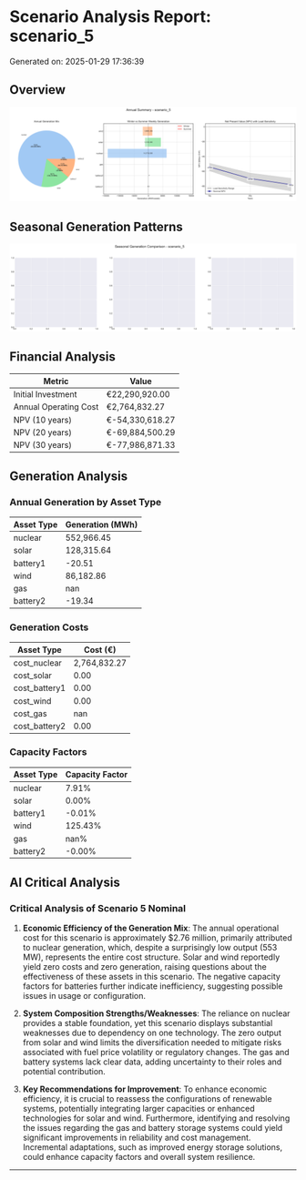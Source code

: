 # Scenario Analysis Report: scenario_5
Generated on: 2025-01-29 17:36:39

## Overview
![Annual Summary](figure/annual_summary.png)

## Seasonal Generation Patterns
![Seasonal Comparison](figure/seasonal_comparison.png)

## Financial Analysis
| Metric | Value |
|--------|--------|
| Initial Investment | €22,290,920.00 |
| Annual Operating Cost | €2,764,832.27 |
| NPV (10 years) | €-54,330,618.27 |
| NPV (20 years) | €-69,884,500.29 |
| NPV (30 years) | €-77,986,871.33 |

## Generation Analysis

### Annual Generation by Asset Type
| Asset Type | Generation (MWh) |
|------------|-----------------|
| nuclear | 552,966.45 |
| solar | 128,315.64 |
| battery1 | -20.51 |
| wind | 86,182.86 |
| gas | nan |
| battery2 | -19.34 |

### Generation Costs
| Asset Type | Cost (€) |
|------------|----------|
| cost_nuclear | 2,764,832.27 |
| cost_solar | 0.00 |
| cost_battery1 | 0.00 |
| cost_wind | 0.00 |
| cost_gas | nan |
| cost_battery2 | 0.00 |

### Capacity Factors
| Asset Type | Capacity Factor |
|------------|----------------|
| nuclear | 7.91% |
| solar | 0.00% |
| battery1 | -0.01% |
| wind | 125.43% |
| gas | nan% |
| battery2 | -0.00% |

## AI Critical Analysis
### Critical Analysis of Scenario 5 Nominal

1. **Economic Efficiency of the Generation Mix**: The annual operational cost for this scenario is approximately $2.76 million, primarily attributed to nuclear generation, which, despite a surprisingly low output (553 MW), represents the entire cost structure. Solar and wind reportedly yield zero costs and zero generation, raising questions about the effectiveness of these assets in this scenario. The negative capacity factors for batteries further indicate inefficiency, suggesting possible issues in usage or configuration.

2. **System Composition Strengths/Weaknesses**: The reliance on nuclear provides a stable foundation, yet this scenario displays substantial weaknesses due to dependency on one technology. The zero output from solar and wind limits the diversification needed to mitigate risks associated with fuel price volatility or regulatory changes. The gas and battery systems lack clear data, adding uncertainty to their roles and potential contribution.

3. **Key Recommendations for Improvement**: To enhance economic efficiency, it is crucial to reassess the configurations of renewable systems, potentially integrating larger capacities or enhanced technologies for solar and wind. Furthermore, identifying and resolving the issues regarding the gas and battery storage systems could yield significant improvements in reliability and cost management. Incremental adaptations, such as improved energy storage solutions, could enhance capacity factors and overall system resilience.

---
